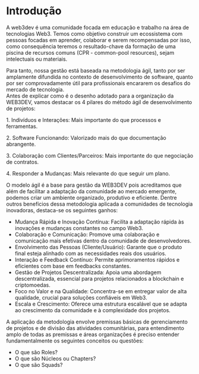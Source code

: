 # Introdução

A web3dev é uma comunidade focada em educação e trabalho na área de tecnologias Web3. Temos como objetivo construir um ecossistema com pessoas focadas em aprender, colaborar e serem recompensadas por isso, como consequência teremos o resultado-chave da formação de uma piscina de recursos comuns (CPR - common-pool resources), sejam intelectuais ou materiais.&#x20;

Para tanto, nossa gestão está baseada na metodologia ágil, tanto por ser amplamente difundida no contexto de desenvolvimento de software, quanto por ser comprovadamente útil para profissionais encararem os desafios do mercado de tecnologia.\
Antes de explicar como é o desenho adotado para a organização da WEB3DEV, vamos destacar os 4 pilares do método ágil  de desenvolvimento de projetos:

1\. Indivíduos e Interações: Mais importante do que processos e ferramentas.&#x20;

2\. Software Funcionando: Valorizado mais do que documentação abrangente.&#x20;

3\. Colaboração com Clientes/Parceiros: Mais importante do que negociação de contratos.&#x20;

4\. Responder a Mudanças: Mais relevante do que seguir um plano.&#x20;

O modelo ágil é a base para gestão da WEB3DEV pois acreditamos que além de facilitar a adaptação da comunidade ao mercado emergente, podemos criar um ambiente organizado, produtivo e eficiente. Dentre outros benefícios dessa metodologia aplicada a comunidades de tecnologia inovadoras, destaca-se os seguintes ganhos:

* Mudança Rápida e Inovação Contínua: Facilita a adaptação rápida às inovações e mudanças constantes no campo Web3.
* Colaboração e Comunicação: Promove uma colaboração e comunicação mais efetivas dentro da comunidade de desenvolvedores.
* Envolvimento das Pessoas (Cliente/Usuário): Garante que o produto final esteja alinhado com as necessidades reais dos usuários.
* Interação e Feedback Contínuo: Permite aprimoramentos rápidos e eficientes com base em feedbacks constantes.
* Gestão de Projetos Descentralizada: Apoia uma abordagem descentralizada, essencial para projetos relacionados a blockchain e criptomoedas.
* Foco no Valor e na Qualidade: Concentra-se em entregar valor de alta qualidade, crucial para soluções confiáveis em Web3.
* Escala e Crescimento: Oferece uma estrutura escalável que se adapta ao crescimento da comunidade e à complexidade dos projetos.

&#x20;A aplicação da metodologia envolve premissas básicas de gerenciamento de projetos e de divisão das atividades comunitárias, para entendimento amplo de todas as premissas e áreas organizações é preciso entender fundamentalmente os seguintes conceitos ou questões:&#x20;

* O que são Roles?
* O que são Núcleos ou Chapters?
* O que são Squads?
